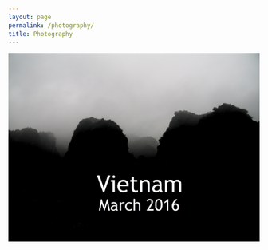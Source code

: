 ```yaml
---
layout: page
permalink: /photography/
title: Photography
---
```


[![Vietnam March 2016](/images/photography/vietnam_march2016/icon.png)](/photography/vietnam/)
